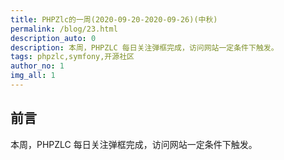 ```yaml
---
title: PHPZlc的一周(2020-09-20-2020-09-26)(中秋)
permalink: /blog/23.html
description_auto: 0
description: 本周，PHPZLC 每日关注弹框完成，访问网站一定条件下触发。
tags: phpzlc,symfony,开源社区
author_no: 1
img_all: 1
---
```


## 前言

本周，PHPZLC 每日关注弹框完成，访问网站一定条件下触发。


